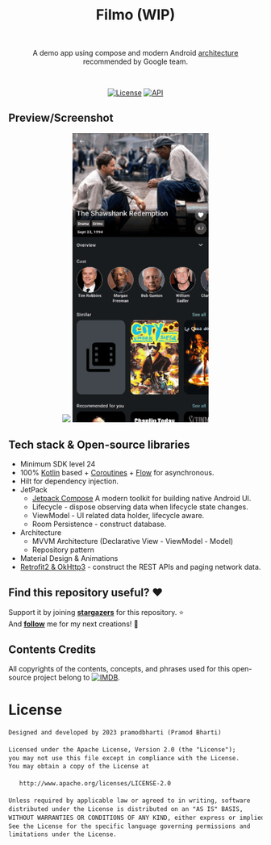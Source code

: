 
<h1 align="center">Filmo (WIP)</h1>
</br>
<p align="center">  
A demo app using compose and modern Android <a href="https://developer.android.com/topic/architecture" target="_blank"> architecture </a> recommended by Google team. 
</p>
</br>

<p align="center">
  <a href="https://opensource.org/licenses/Apache-2.0"><img alt="License" src="https://img.shields.io/badge/License-Apache%202.0-blue.svg"/></a>
  <a href="https://android-arsenal.com/api?level=24"><img alt="API" src="https://img.shields.io/badge/API-24%2B-brightgreen.svg?style=flat"/></a>
</p>

## Preview/Screenshot
<p align="center">
<img src="/preview/preview0.gif" width="270"/>
<img src="/preview/preview1.gif" width="270"/>
</p>

## Tech stack & Open-source libraries
- Minimum SDK level 24
- 100% [Kotlin](https://kotlinlang.org/) based + [Coroutines](https://github.com/Kotlin/kotlinx.coroutines) + [Flow](https://kotlin.github.io/kotlinx.coroutines/kotlinx-coroutines-core/kotlinx.coroutines.flow/) for asynchronous.
- Hilt for dependency injection.
- JetPack
    - [Jetpack Compose](https://developer.android.com/jetpack/compose) A modern toolkit for building native Android UI.
    - Lifecycle - dispose observing data when lifecycle state changes.
    - ViewModel - UI related data holder, lifecycle aware.
    - Room Persistence - construct database.
- Architecture
    - MVVM Architecture (Declarative View - ViewModel - Model)
    - Repository pattern
- Material Design & Animations
- [Retrofit2 & OkHttp3](https://github.com/square/retrofit) - construct the REST APIs and paging network data.

## Find this repository useful? :heart:
Support it by joining __[stargazers](https://github.com/pramodbharti/Filmo/stargazers)__ for this repository. :star: <br>
And __[follow](https://github.com/pramodbharti)__ me for my next creations! 🤩

## Contents Credits
All copyrights of the contents, concepts, and phrases used for this open-source project belong to   <a href="https://developer.themoviedb.org/"><img alt="IMDB" src="https://files.readme.io/29c6fee-blue_short.svg" width="100" height="20"/></a>.

# License
```xml
Designed and developed by 2023 pramodbharti (Pramod Bharti)

Licensed under the Apache License, Version 2.0 (the "License");
you may not use this file except in compliance with the License.
You may obtain a copy of the License at

   http://www.apache.org/licenses/LICENSE-2.0

Unless required by applicable law or agreed to in writing, software
distributed under the License is distributed on an "AS IS" BASIS,
WITHOUT WARRANTIES OR CONDITIONS OF ANY KIND, either express or implied.
See the License for the specific language governing permissions and
limitations under the License.
```
